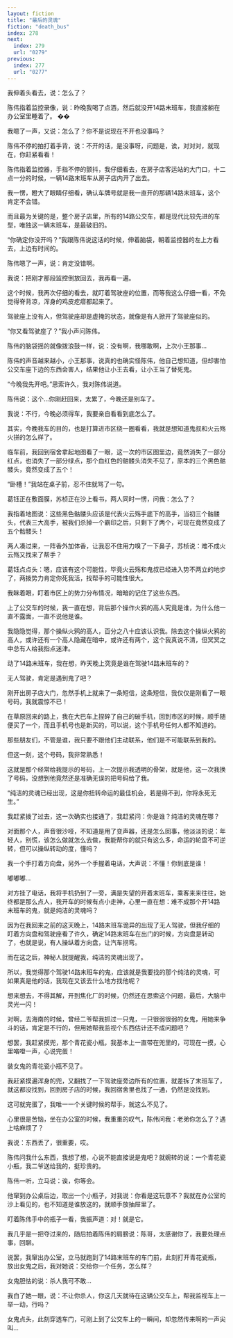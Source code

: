 ```yaml
---
layout: fiction
title: "最后的灵魂"
fiction: "death_bus"
index: 278
next:
  index: 279
  url: "0279"
previous:
  index: 277
  url: "0277"
---
```

我伸着头看去，说：怎么了？

陈伟指着监控录像，说：昨晚我喝了点酒，然后就没开14路末班车，我直接躺在办公室里睡着了。  ��

我嗯了一声，又说：怎么了？你不是说现在不开也没事吗？

陈伟不停的拍打着手背，说：不开的话，是没事呀，问题是，诶，对对对，就现在，你赶紧看看！

陈伟指着监控器，手指不停的颤抖，我仔细看去，在房子店客运站的大门口，十二点一分的时候，一辆14路末班车从房子店内开了出去。

我一愣，瞪大了眼睛仔细看，确认车牌号就是我一直开的那辆14路末班车，这个肯定不会错。

而且最为关键的是，整个房子店里，所有的14路公交车，都是现代比较先进的车型，唯独这一辆末班车，是最破旧的。

“你确定你没开吗？”我跟陈伟说这话的时候，伸着脑袋，朝着监控器的左上方看去，上边有时间的。

陈伟嗯了一声，说：肯定没错啊。

我说：把刚才那段监控倒放回去，我再看一遍。

这个时候，我再次仔细的看去，就盯着驾驶座的位置，而等我这么仔细一看，不免觉得脊背凉，浑身的鸡皮疙瘩都起来了。

驾驶座上没有人，但驾驶座却是虚掩的状态，就像是有人掀开了驾驶座似的。

“你又看驾驶座了？”我小声问陈伟。

陈伟的脑袋摇的就像拨浪鼓一样，说：没有啊，我哪敢啊，上次小王那事...

陈伟的声音越来越小，小王那事，说真的也确实怪陈伟，他自己想知道，但却害怕公交车座下边的东西会害人，结果他让小王去看，让小王当了替死鬼。

“今晚我先开吧。”思索许久，我对陈伟说道。

陈伟说：这个...你刚赶回来，太累了，今晚还是别车了。

我说：不行，今晚必须得车，我要亲自看看到底怎么了。

其实，今晚我车的目的，也是打算进市区绕一圈看看，我就是想知道鬼叔和火云殇火拼的怎么样了。

临车前，我回到宿舍拿起地图看了一眼，这一次的市区图里边，竟然消失了一部分红点，也消失了一部分绿点，那个血红色的骷髅头消失不见了，原本的三个黑色骷髅头，竟然变成了五个！

“卧槽！”我站在桌子前，忍不住就骂了一句。

葛钰正在敷面膜，苏桢正在沙上看书，两人同时一愣，问我：怎么了？

我指着地图说：这些黑色骷髅头应该是代表火云殇手底下的高手，当初三个骷髅头，代表三大高手，被我们杀掉一个霸印之后，只剩下了两个，可现在竟然变成了五个骷髅头！

两人凑过来，一阵香外加体香，让我忍不住用力嗅了一下鼻子，苏桢说：难不成火云殇又找来了帮手？

葛钰点点头：嗯，应该有这个可能性，毕竟火云殇和鬼叔已经进入势不两立的地步了，两拨势力肯定你死我活，找帮手的可能性很大。

我眯着眼，盯着市区上的势力分布情况，暗暗的记住了这些东西。

上了公交车的时候，我一直在想，背后那个操作火鸦的高人究竟是谁，为什么他一直不露面，一直不说他是谁。

我隐隐觉得，那个操纵火鸦的高人，百分之八十应该认识我。除去这个操纵火鸦的高人，或许还有一个高人隐藏在暗中，或许还有两个，这个我真说不清，但冥冥之中总有人给我指点迷津。

动了14路末班车，我在想，昨天晚上究竟是谁在驾驶14路末班车的？

无人驾驶，肯定是遇到鬼了吧？

刚开出房子店大门，忽然手机上就来了一条短信，这条短信，我仅仅是刚看了一眼号码，我就震惊不已！

在草原回来的路上，我在大巴车上捏碎了自己的破手机，回到市区的时候，顺手随便买了一个，而且手机号也是新买的，可以说，这个手机号任何人都不知道的。

那些朋友们，不管是谁，我只要不跟他们主动联系，他们是不可能联系到我的。

但这一刻，这个号码，我非常熟悉！

这就是那个经常给我提示的号码，上一次提示我透明的骨架，就是他，这一次我换了号码，没想到他竟然还是准确无误的把号码给了我。

“纯洁的灵魂已经出现，这是你扭转命运的最佳机会，若是得不到，你将永死无生。”

我赶紧拨了过去，这一次确实也接通了，我赶紧问：你是谁？纯洁的灵魂在哪？

对面那个人，声音很沙哑，不知道是用了变声器，还是怎么回事，他淡淡的说：年轻人，别慌，该怎么做就怎么去做，我能帮你的就只有这么多，命运的轮盘不可逆转，但可以操纵转动的度，懂吗？

我一个手打着方向盘，另外一个手握着电话，大声说：不懂！你到底是谁！

嘟嘟嘟...

对方挂了电话，我将手机扔到了一旁，满是失望的开着末班车，乘客来来往往，始终都是那么点人，我开车的时候有点小走神，心里一直在想：难不成那个开14路末班车的鬼，就是纯洁的灵魂吗？

因为在我回来之前的这天晚上，14路末班车诡异的出现了无人驾驶，但我仔细的盯着方向盘和驾驶座看了许久，确定14路末班车在出门的时候，方向盘是转动了，也就是说，有人操纵着方向盘，让汽车拐弯。

而在这之后，神秘人就提醒我，纯洁的灵魂出现了。

所以，我觉得那个驾驶14路末班车的鬼，应该就是我要找的那个纯洁的灵魂，可如果真是他的话，我现在又该去什么地方找他呢？

想来想去，不得其解，开到焦化厂的时候，仍然还在思索这个问题，最后，大脑中灵光一闪！

对啊，去海南的时候，曾经二爷帮我抓过一只鬼，一只很弱很弱的女鬼，用她来争斗的话，肯定是不行的，但用她帮我监视个东西估计还不成问题吧？

想罢，我赶紧摸兜，那个青花瓷小瓶，我基本上一直带在兜里的，可现在一摸，心里咯噔一声，心说完蛋！

装女鬼的青花瓷小瓶不见了。

我赶紧摸遍浑身的兜，又翻找了一下驾驶座旁边所有的位置，就差拆了末班车了，就这都没找到，回到房子店的时候，我回宿舍里也找了一通，仍然是没找到。

这可就完蛋了，我唯一一个关键时候的帮手，就这么不见了。

心里很是苦恼，坐在办公室的时候，我重重的叹气，陈伟问我：老弟你怎么了？遇上啥麻烦了？

我说：东西丢了，很重要，哎。

陈伟问我什么东西，我想了想，心说不能直接说是鬼吧？就婉转的说：一个青花瓷小瓶，我二爷送给我的，挺珍贵的。

陈伟一听，立马说：诶，你等会。

他窜到办公桌后边，取出一个小瓶子，对我说：你看是这玩意不？我就在办公室的沙上看见的，也不知道是谁放这的，就顺手放抽屉里了。

盯着陈伟手中的瓶子一看，我振声道：对！就是它。

我几乎是一把夺过来的，随后拍着陈伟的肩膀说：陈哥，太感谢你了，我要处理点事，回聊。

说罢，我窜出办公室，立马就跑到了14路末班车的车门前，此刻打开青花瓷瓶，放出女鬼之后，我对她说：交给你一个任务，怎么样？

女鬼胆怯的说：杀人我可不敢...

我白了她一眼，说：不让你杀人，你这几天就待在这辆公交车上，帮我监视车上一举一动，行吗？

女鬼点头，此刻穿透车门，可刚上到了公交车上的一瞬间，却忽然传来啊的一声尖叫...